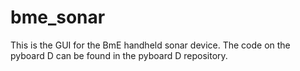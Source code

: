 # bme_sonar

This is the GUI for the BmE handheld sonar device. The code on the pyboard D can be found in the pyboard D repository.